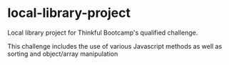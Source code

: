 # local-library-project
Local library project for Thinkful Bootcamp's qualified challenge.

This challenge includes the use of various Javascript methods as well as sorting and object/array manipulation
